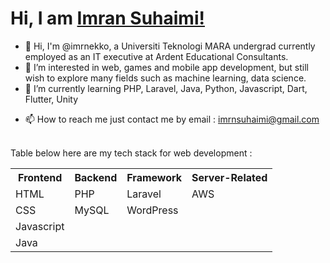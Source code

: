 <h1>Hi, I am <a href="https://www.linkedin.com/in/muhammad-imran-suhaimi-b216aa20a/" target="_blank">Imran Suhaimi!</a></h1>

- 👋 Hi, I'm @imrnekko, a Universiti Teknologi MARA undergrad currently employed as an IT executive at Ardent Educational Consultants.
- 👀 I’m interested in web, games and mobile app development, but still wish to explore many fields such as machine learning, data science.
- 🌱 I’m currently learning PHP, Laravel, Java, Python, Javascript, Dart, Flutter, Unity
<!---- 💞️ I’m looking to collaborate on ...--->
- 📫 How to reach me just contact me by email : imrnsuhaimi@gmail.com
<br>
Table below here are my tech stack for web development : 
<table>
  <tr>
    <th>Frontend</th>
    <th>Backend</th>
    <th>Framework</th>
    <th>Server-Related</th>
  </tr>
  <tr>
    <td>HTML</td>
    <td>PHP</td>
    <td>Laravel</td>
    <td>AWS</td>
  </tr>
  <tr>
    <td>CSS</td>
    <td>MySQL</td>
    <td>WordPress</td>
    <td></td>
  </tr>
  <tr>
    <td>Javascript</td>
    <td></td>
    <td></td>
    <td></td>
  </tr>
  <tr>
    <td>Java</td>
    <td></td>
    <td></td>
    <td></td>
  </tr>
</table>

<!---
imrnekko/imrnekko is a ✨ special ✨ repository because its `README.md` (this file) appears on your GitHub profile.
You can click the Preview link to take a look at your changes.
--->
